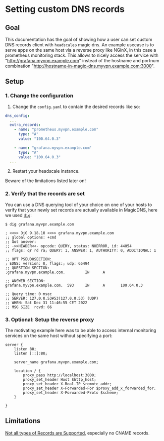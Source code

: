 # Setting custom DNS records

## Goal

This documentation has the goal of showing how a user can set custom DNS records client with `headscale`s magic dns.
An example usecase is to serve apps on the same host via a reverse proxy like NGinX, in this case a prometheus monitoring stack. This allows to nicely access the service with "http://grafana.myvpn.example.com" instead of the hostname and portnum combination "http://hostname-in-magic-dns.myvpn.example.com:3000".

## Setup

### 1. Change the configuration

1. Change the `config.yaml` to contain the desired records like so:

```yaml
dns_config:
  ...
  extra_records:
    - name: "prometheus.myvpn.example.com"
      type: "A"
      value: "100.64.0.3"

    - name: "grafana.myvpn.example.com"
      type: "A"
      value: "100.64.0.3"
  ...
```

2. Restart your headscale instance.

Beware of the limitations listed later on!

### 2. Verify that the records are set

You can use a DNS querying tool of your choice on one of your hosts to verify that your newly set records are actually available in MagicDNS, here we used [`dig`](https://man.archlinux.org/man/dig.1.en):

```
$ dig grafana.myvpn.example.com

; <<>> DiG 9.18.10 <<>> grafana.myvpn.example.com
;; global options: +cmd
;; Got answer:
;; ->>HEADER<<- opcode: QUERY, status: NOERROR, id: 44054
;; flags: qr rd ra; QUERY: 1, ANSWER: 1, AUTHORITY: 0, ADDITIONAL: 1

;; OPT PSEUDOSECTION:
; EDNS: version: 0, flags:; udp: 65494
;; QUESTION SECTION:
;grafana.myvpn.example.com.         IN      A

;; ANSWER SECTION:
grafana.myvpn.example.com.  593     IN      A       100.64.0.3

;; Query time: 0 msec
;; SERVER: 127.0.0.53#53(127.0.0.53) (UDP)
;; WHEN: Sat Dec 31 11:46:55 CET 2022
;; MSG SIZE  rcvd: 66
```

### 3. Optional: Setup the reverse proxy

The motivating example here was to be able to access internal monitoring services on the same host without specifying a port:

```
server {
    listen 80;
    listen [::]:80;

    server_name grafana.myvpn.example.com;

    location / {
        proxy_pass http://localhost:3000;
        proxy_set_header Host $http_host;
        proxy_set_header X-Real-IP $remote_addr;
        proxy_set_header X-Forwarded-For $proxy_add_x_forwarded_for;
        proxy_set_header X-Forwarded-Proto $scheme;
    }

}
```

## Limitations

[Not all types of Records are Supported](https://github.com/tailscale/tailscale/blob/main/ipn/ipnlocal/local.go#L2891-L2909), especially no CNAME records.
